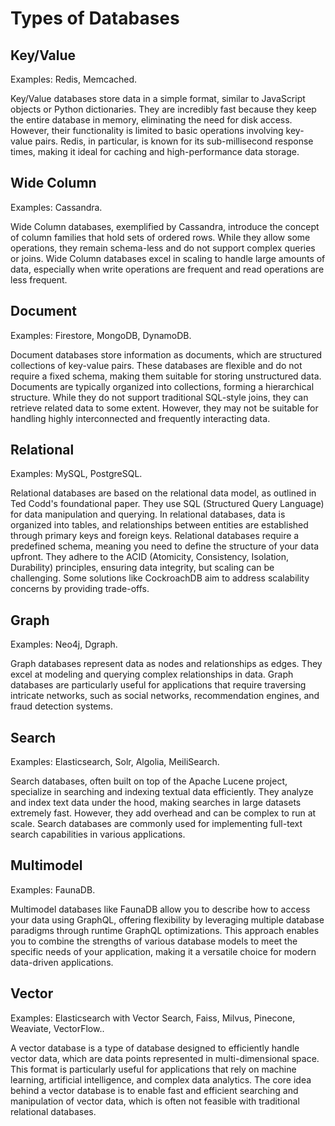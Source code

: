# Types of Databases

## Key/Value
Examples: Redis, Memcached.

Key/Value databases store data in a simple format, similar to JavaScript objects or Python dictionaries. They are incredibly fast because they keep the entire database in memory, eliminating the need for disk access. However, their functionality is limited to basic operations involving key-value pairs. Redis, in particular, is known for its sub-millisecond response times, making it ideal for caching and high-performance data storage.

## Wide Column
Examples: Cassandra.

Wide Column databases, exemplified by Cassandra, introduce the concept of column families that hold sets of ordered rows. While they allow some operations, they remain schema-less and do not support complex queries or joins. Wide Column databases excel in scaling to handle large amounts of data, especially when write operations are frequent and read operations are less frequent.

## Document
Examples: Firestore, MongoDB, DynamoDB.

Document databases store information as documents, which are structured collections of key-value pairs. These databases are flexible and do not require a fixed schema, making them suitable for storing unstructured data. Documents are typically organized into collections, forming a hierarchical structure. While they do not support traditional SQL-style joins, they can retrieve related data to some extent. However, they may not be suitable for handling highly interconnected and frequently interacting data.

## Relational
Examples: MySQL, PostgreSQL.

Relational databases are based on the relational data model, as outlined in Ted Codd's foundational paper. They use SQL (Structured Query Language) for data manipulation and querying. In relational databases, data is organized into tables, and relationships between entities are established through primary keys and foreign keys. Relational databases require a predefined schema, meaning you need to define the structure of your data upfront. They adhere to the ACID (Atomicity, Consistency, Isolation, Durability) principles, ensuring data integrity, but scaling can be challenging. Some solutions like CockroachDB aim to address scalability concerns by providing trade-offs.

## Graph
Examples: Neo4j, Dgraph.

Graph databases represent data as nodes and relationships as edges. They excel at modeling and querying complex relationships in data. Graph databases are particularly useful for applications that require traversing intricate networks, such as social networks, recommendation engines, and fraud detection systems.

## Search
Examples: Elasticsearch, Solr, Algolia, MeiliSearch.

Search databases, often built on top of the Apache Lucene project, specialize in searching and indexing textual data efficiently. They analyze and index text data under the hood, making searches in large datasets extremely fast. However, they add overhead and can be complex to run at scale. Search databases are commonly used for implementing full-text search capabilities in various applications.

## Multimodel
Examples: FaunaDB.

Multimodel databases like FaunaDB allow you to describe how to access your data using GraphQL, offering flexibility by leveraging multiple database paradigms through runtime GraphQL optimizations. This approach enables you to combine the strengths of various database models to meet the specific needs of your application, making it a versatile choice for modern data-driven applications.

## Vector
Examples: Elasticsearch with Vector Search, Faiss, Milvus, Pinecone, Weaviate, VectorFlow..

A vector database is a type of database designed to efficiently handle vector data, which are data points represented in multi-dimensional space. This format is particularly useful for applications that rely on machine learning, artificial intelligence, and complex data analytics. The core idea behind a vector database is to enable fast and efficient searching and manipulation of vector data, which is often not feasible with traditional relational databases.